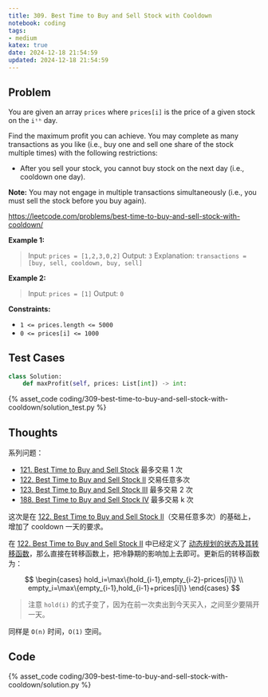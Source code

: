 ```yaml
---
title: 309. Best Time to Buy and Sell Stock with Cooldown
notebook: coding
tags:
- medium
katex: true
date: 2024-12-18 21:54:59
updated: 2024-12-18 21:54:59
---
```

## Problem

You are given an array `prices` where `prices[i]` is the price of a given stock on the `iᵗʰ` day.

Find the maximum profit you can achieve. You may complete as many transactions as you like (i.e., buy one and sell one share of the stock multiple times) with the following restrictions:

- After you sell your stock, you cannot buy stock on the next day (i.e., cooldown one day).

**Note:** You may not engage in multiple transactions simultaneously (i.e., you must sell the stock before you buy again).

<https://leetcode.com/problems/best-time-to-buy-and-sell-stock-with-cooldown/>

**Example 1:**

> Input: `prices = [1,2,3,0,2]`
> Output: `3`
> Explanation: `transactions = [buy, sell, cooldown, buy, sell]`

**Example 2:**

> Input: `prices = [1]`
> Output: `0`

**Constraints:**

- `1 <= prices.length <= 5000`
- `0 <= prices[i] <= 1000`

## Test Cases

``` python
class Solution:
    def maxProfit(self, prices: List[int]) -> int:
```

{% asset_code coding/309-best-time-to-buy-and-sell-stock-with-cooldown/solution_test.py %}

## Thoughts

系列问题：

- [121. Best Time to Buy and Sell Stock](121-best-time-to-buy-and-sell-stock) 最多交易 1 次
- [122. Best Time to Buy and Sell Stock II](122-best-time-to-buy-and-sell-stock-ii) 交易任意多次
- [123. Best Time to Buy and Sell Stock III](123-best-time-to-buy-and-sell-stock-iii) 最多交易 2 次
- [188. Best Time to Buy and Sell Stock IV](188-best-time-to-buy-and-sell-stock-iv) 最多交易 k 次

这次是在 [122. Best Time to Buy and Sell Stock II](122-best-time-to-buy-and-sell-stock-ii)（交易任意多次）的基础上，增加了 cooldown 一天的要求。

在 [122. Best Time to Buy and Sell Stock II](122-best-time-to-buy-and-sell-stock-ii) 中已经定义了 [动态规划的状态及其转移函数](122-best-time-to-buy-and-sell-stock-ii#DP)，那么直接在转移函数上，把冷静期的影响加上去即可。更新后的转移函数为：

$$
\begin{cases}
  hold_i=\max\{hold_{i-1},empty_{i-2}-prices[i]\} \\
  empty_i=\max\{empty_{i-1},hold_{i-1}+prices[i]\}
\end{cases}
$$

> 注意 `hold(i)` 的式子变了，因为在前一次卖出到今天买入，之间至少要隔开一天。

同样是 `O(n)` 时间，`O(1)` 空间。

## Code

{% asset_code coding/309-best-time-to-buy-and-sell-stock-with-cooldown/solution.py %}
